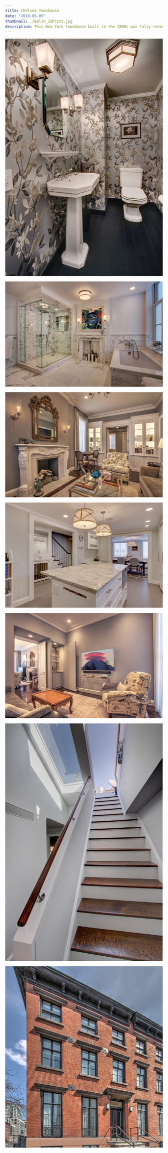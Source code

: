 ```yaml
---
title: Chelsea Townhouse
date: "2019-05-05"
thumbnail: ./Balin_32Print.jpg
description: This New York townhouse built in the 1800s was fully renovated by J.F. Roesemann Builders. The renovation included substantial structural improvements including steel columns from the footing to the new rooftop terrace, pumpable grout to reinforce the separating withes of brick, and steel framing for new mechanical systems and rooftop garden access. The residence included the addition of an elevator and a new stair from the basement to the roof. Care was taken to align the home with Passive House standards, including the use of sprayfoam insulation for sound and temperature barrier, fresh air intake systems on the modern mechanical system, a high efficiency boiler and New York City Landmarked approved custom insulated windows. Along with these systems improvements, the home was outfitted with period-inspired millwork, custom oak wood floors, LED lighting and inviting finishes throughout.
---
```


<div class="kg-card kg-image-card kg-width-wide">

![Clean lines](./Balin_34Print.jpg)

![Clean lines](./Balin_15Print.jpg)

![Clean lines](./Balin_03Print.jpg)

![Clean lines](./Balin_30Print.jpg)

![Clean lines](./Balin_07Print.jpg)

![Clean lines](./Balin_23Print.jpg)

![Clean lines](./Balin_01Print.jpg)

</div>
